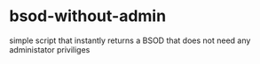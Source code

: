 # bsod-without-admin
 simple script that instantly returns a BSOD that does not need any administator priviliges
